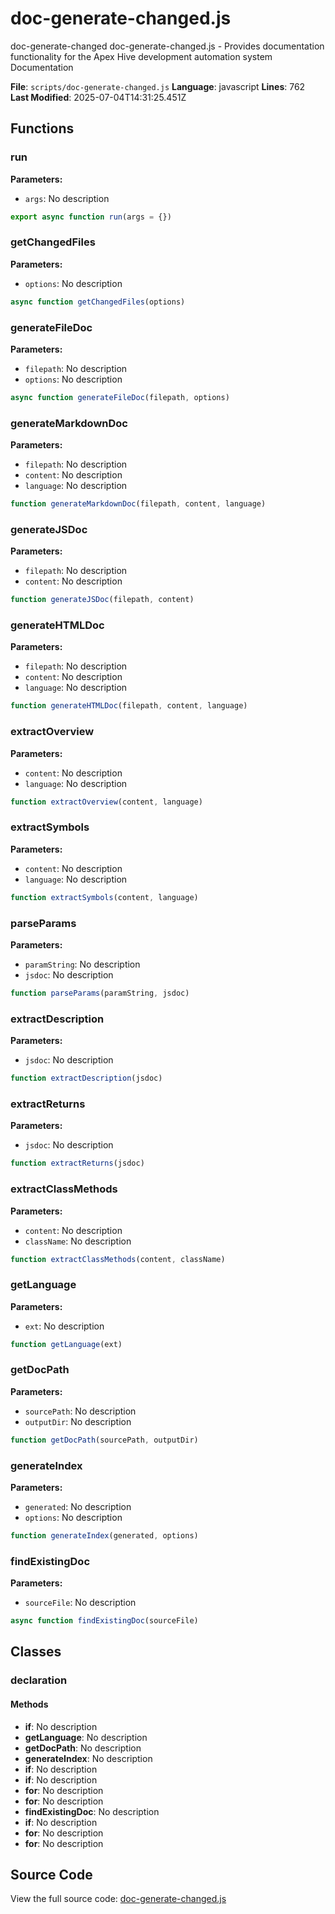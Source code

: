 # doc-generate-changed.js

<module>doc-generate-changed</module>
<description>doc-generate-changed.js - Provides documentation functionality for the Apex Hive development automation system</description>
<category>Documentation</category>

**File**: `scripts/doc-generate-changed.js`
**Language**: javascript
**Lines**: 762
**Last Modified**: 2025-07-04T14:31:25.451Z

## Functions

### run

**Parameters:**
- `args`: No description

```javascript
export async function run(args = {})
```

### getChangedFiles

**Parameters:**
- `options`: No description

```javascript
async function getChangedFiles(options)
```

### generateFileDoc

**Parameters:**
- `filepath`: No description
- `options`: No description

```javascript
async function generateFileDoc(filepath, options)
```

### generateMarkdownDoc

**Parameters:**
- `filepath`: No description
- `content`: No description
- `language`: No description

```javascript
function generateMarkdownDoc(filepath, content, language)
```

### generateJSDoc

**Parameters:**
- `filepath`: No description
- `content`: No description

```javascript
function generateJSDoc(filepath, content)
```

### generateHTMLDoc

**Parameters:**
- `filepath`: No description
- `content`: No description
- `language`: No description

```javascript
function generateHTMLDoc(filepath, content, language)
```

### extractOverview

**Parameters:**
- `content`: No description
- `language`: No description

```javascript
function extractOverview(content, language)
```

### extractSymbols

**Parameters:**
- `content`: No description
- `language`: No description

```javascript
function extractSymbols(content, language)
```

### parseParams

**Parameters:**
- `paramString`: No description
- `jsdoc`: No description

```javascript
function parseParams(paramString, jsdoc)
```

### extractDescription

**Parameters:**
- `jsdoc`: No description

```javascript
function extractDescription(jsdoc)
```

### extractReturns

**Parameters:**
- `jsdoc`: No description

```javascript
function extractReturns(jsdoc)
```

### extractClassMethods

**Parameters:**
- `content`: No description
- `className`: No description

```javascript
function extractClassMethods(content, className)
```

### getLanguage

**Parameters:**
- `ext`: No description

```javascript
function getLanguage(ext)
```

### getDocPath

**Parameters:**
- `sourcePath`: No description
- `outputDir`: No description

```javascript
function getDocPath(sourcePath, outputDir)
```

### generateIndex

**Parameters:**
- `generated`: No description
- `options`: No description

```javascript
function generateIndex(generated, options)
```

### findExistingDoc

**Parameters:**
- `sourceFile`: No description

```javascript
async function findExistingDoc(sourceFile)
```

## Classes

### declaration

#### Methods

- **if**: No description
- **getLanguage**: No description
- **getDocPath**: No description
- **generateIndex**: No description
- **if**: No description
- **if**: No description
- **for**: No description
- **for**: No description
- **findExistingDoc**: No description
- **if**: No description
- **for**: No description
- **for**: No description

## Source Code

View the full source code: [doc-generate-changed.js](scripts/doc-generate-changed.js)
